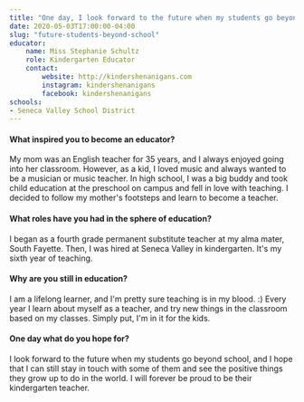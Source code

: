 ```yaml
---
title: "One day, I look forward to the future when my students go beyond school"
date: 2020-05-03T17:00:00-04:00
slug: "future-students-beyond-school"
educator:
    name: Miss Stephanie Schultz
    role: Kindergarten Educator
    contact:
        website: http://kindershenanigans.com
        instagram: kindershenanigans
        facebook: kindershenanigans
schools:
- Seneca Valley School District
---
```


#### What inspired you to become an educator?

My mom was an English teacher for 35 years, and I always enjoyed going into her classroom. However, as a kid, I loved music and always wanted to be a musician or music teacher. In high school, I was a big buddy and took child education at the preschool on campus and fell in love with teaching. I decided to follow my mother's footsteps and learn to become a teacher.

#### What roles have you had in the sphere of education?

I began as a fourth grade permanent substitute teacher at my alma mater, South Fayette. Then, I was hired at Seneca Valley in kindergarten. It's my sixth year of teaching.

#### Why are you still in education?

I am a lifelong learner, and I'm pretty sure teaching is in my blood. :) Every year I learn about myself as a teacher, and try new things in the classroom based on my classes. Simply put, I'm in it for the kids.

#### One day what do you hope for?

I look forward to the future when my students go beyond school, and I hope that I can still stay in touch with some of them and see the positive things they grow up to do in the world. I will forever be proud to be their kindergarten teacher.

